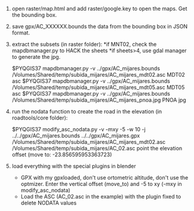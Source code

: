1) open raster/map.html and add raster/google.key to open the maps. Get the bounding box.
2) save gpx/AC_XXXXXX.bounds the data from the bounding box in JSON format.
3) extract the subsets (in raster folder):
    *if MNT02, check the mapdbmanager.py to HACK the sheets
    *if sheets>4, use gdal manager to generate the jpg.
    
    $PYQGIS37 mapdbmanager.py -v ../gpx/AC_mijares.bounds /Volumes/Shared/temp/subida_mijares/AC_mijares_mdt02.asc MDT02 asc
    $PYQGIS37 mapdbmanager.py -v ../gpx/AC_mijares.bounds /Volumes/Shared/temp/subida_mijares/AC_mijares_mdt05.asc MDT05 asc
    $PYQGIS37 mapdbmanager.py -v ../gpx/AC_mijares.bounds /Volumes/Shared/temp/subida_mijares/AC_mijares_pnoa.jpg PNOA jpg
4) run the nodata function to create the road in the elevation (in roadtools/core folder):
    
    $PYQGIS37 modify_asc_nodata.py  -v -mxy -5 -w 10  -j ../../gpx/AC_mijares.bounds ../../gpx/AC_mijares.gpx /Volumes/Shared/temp/subida_mijares/AC_mijares_mdt02.asc /Volumes/Shared/temp/subida_mijares/AC_02.asc
    point the elevation offset (move to: -23.856595953363723)

5) load everything with the special plugins in blender
    - GPX with my gpxloaded, don't use ortometric altitude, don't use the optmizer. Enter the vertical offset (move_to) and -5 to xy (-mxy in modify_asc_nodata)
    - Load the ASC (AC_02.asc in the example) with the plugin fixed to delete NODATA values
    

